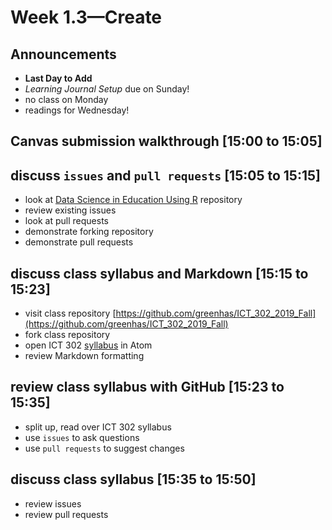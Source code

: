 # Week 1.3—Create

## Announcements

- **Last Day to Add**
- *Learning Journal Setup* due on Sunday!
- no class on Monday
- readings for Wednesday!

## Canvas submission walkthrough [15:00 to 15:05]

## discuss `issues` and `pull requests` [15:05 to 15:15]

- look at [Data Science in Education Using R](https://github.com/data-edu/data-science-in-education) repository
- review existing issues
- look at pull requests
- demonstrate forking repository
- demonstrate pull requests

## discuss class syllabus and Markdown [15:15 to 15:23]

- visit class repository [https://github.com/greenhas/ICT_302_2019_Fall](https://github.com/greenhas/ICT_302_2019_Fall)
- fork class repository
- open ICT 302 [syllabus](https://github.com/greenhas/ICT_302_2019_Fall/blob/master/syllabus/ICT_302_Greenhalgh_syllabus.md) in Atom
- review Markdown formatting

## review class syllabus with GitHub [15:23 to 15:35]

- split up, read over ICT 302 syllabus
- use `issues` to ask questions
- use `pull requests` to suggest changes

## discuss class syllabus [15:35 to 15:50]

 - review issues
 - review pull requests
